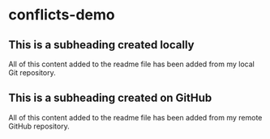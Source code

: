 # conflicts-demo

## This is a subheading created locally

All of this content added to the readme file has been added from my local Git repository.
## This is a subheading created on GitHub

All of this content added to the readme file has been added from my remote GitHub repository.
